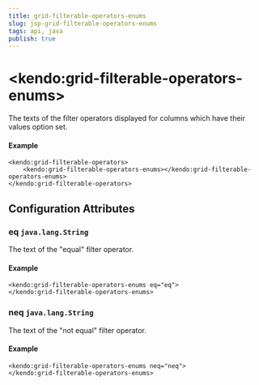 ```yaml
---
title: grid-filterable-operators-enums
slug: jsp-grid-filterable-operators-enums
tags: api, java
publish: true
---
```


# \<kendo:grid-filterable-operators-enums\>

The texts of the filter operators displayed for columns which have their values option set.

#### Example
    <kendo:grid-filterable-operators>
        <kendo:grid-filterable-operators-enums></kendo:grid-filterable-operators-enums>
    </kendo:grid-filterable-operators>

## Configuration Attributes

### eq `java.lang.String`

The text of the "equal" filter operator.

#### Example
    <kendo:grid-filterable-operators-enums eq="eq">
    </kendo:grid-filterable-operators-enums>

### neq `java.lang.String`

The text of the "not equal" filter operator.

#### Example
    <kendo:grid-filterable-operators-enums neq="neq">
    </kendo:grid-filterable-operators-enums>

